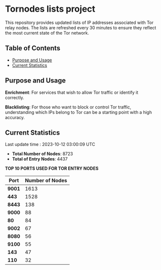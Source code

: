# Tornodes lists project

This repository provides updated lists of IP addresses associated with Tor relay nodes. The lists are refreshed every 30 minutes to ensure they reflect the most current state of the Tor network.

## Table of Contents

- [Purpose and Usage](#purpose-and-usage)
- [Current Statistics](#current-statistics)


## Purpose and Usage

**Enrichment**: For services that wish to allow Tor traffic or identify it correctly.

**Blacklisting**: For those who want to block or control Tor traffic, understanding which IPs belong to Tor can be a starting point with a high accuracy.

## Current Statistics

Last update time : 2023-10-12 03:00:09 UTC

- **Total Number of Nodes**: 8723
- **Total of Entry Nodes**: 4437

**TOP 10 PORTS USED FOR TOR ENTRY NODES**

| **Port** | **Number of Nodes** |
|------|-----------------|
| **9001**   | 1613  |
| **443**   | 1528  |
| **8443**   | 138  |
| **9000**   | 88  |
| **80**   | 84  |
| **9002**   | 67  |
| **8080**   | 56  |
| **9100**   | 55  |
| **143**   | 47  |
| **110**   | 32  |

